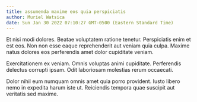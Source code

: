 ```yaml
---
title: assumenda maxime eos quia perspiciatis
author: Muriel Watsica
date: Sun Jan 30 2022 07:10:27 GMT-0500 (Eastern Standard Time)
---
```

Et nisi modi dolores. Beatae voluptatem ratione tenetur. Perspiciatis enim et est eos. Non non esse eaque reprehenderit aut veniam quia culpa. Maxime natus dolores eos perferendis amet dolor cupiditate veniam.

 Exercitationem ex veniam. Omnis voluptas animi cupiditate. Perferendis delectus corrupti ipsam. Odit laboriosam molestias rerum occaecati.

 Dolor nihil eum numquam omnis amet quia porro provident. Iusto libero nemo in expedita harum iste ut. Reiciendis tempora quae suscipit aut veritatis sed maxime.